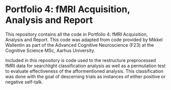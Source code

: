 # Portfolio 4: fMRI Acquisition, Analysis and Report
This repository contains all the code in Portfolio 4: fMRI Acquisition, Analysis and Report. This code was adapted from code provided by Mikkel Wallentin as part of the Advanced Cognitive Neuroscience (F23) at the Cognitive Science MSc, Aarhus University. 

Included in this repository is code used to the restructure preprocessed fMRI data for searchlight classification analysis as well as a permutation test to evaluate effectiveness of the afformentioned analysis. This classification was done with the goal of descerning trials as instances of either positive or negative self-talk.
